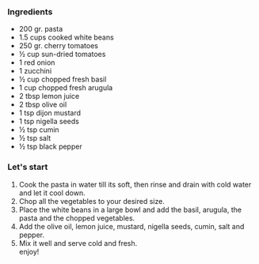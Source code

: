 ### Ingredients

- 200 gr. pasta
- 1.5 cups cooked white beans
- 250 gr. cherry tomatoes
- ½ cup sun-dried tomatoes
- 1 red onion
- 1 zucchini
- ½ cup chopped fresh basil
- 1 cup chopped fresh arugula
- 2 tbsp lemon juice
- 2 tbsp olive oil
- 1 tsp dijon mustard
- 1 tsp nigella seeds
- ½ tsp cumin
- ½ tsp salt
- ½ tsp black pepper

### Let's start

1. Cook the pasta in water till its soft, then rinse and drain with cold water and let it cool down.
2. Chop all the vegetables to your desired size.
3. Place the white beans in a large bowl and add the basil, arugula,  the pasta and the chopped vegetables.
4. Add the olive oil, lemon juice, mustard, nigella seeds, cumin, salt and pepper.
5. Mix it well and serve cold and fresh.<br/>
enjoy!


